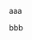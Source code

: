 <!-- memo-id: 019a2809-b5ef-71c8-a2d0-746c3234b97a, timestamp: 2025-10-27T23:38:36.400Z, category: "work", template: "{{content}}" -->
aaa

<!-- memo-id: 019a280f-44b7-7213-b284-142ee6274f5f, timestamp: 2025-10-27T23:44:40.631Z, category: "work", template: "{{content}}" -->
bbb